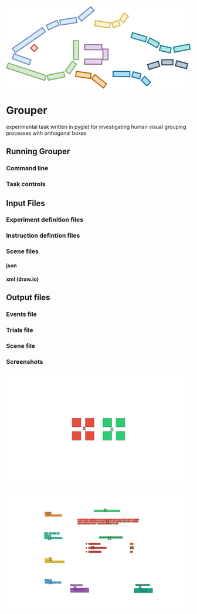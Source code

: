 
![](icons/logo.png)

# Grouper



experimental task written in pyglet for investigating human visual grouping processes with orthogonal boxes



## Running Grouper


### Command line


### Task controls







## Input Files

### Experiment definition files

### Instruction defintion files

### Scene files

#### json

#### xml (draw.io)




## Output files

### Events file

### Trials file

### Scene file

### Screenshots



![](grouper_data/_example_data/2018-09-04_16-43-53__test/screenshots/0_boxes_test.png)

![](grouper_data/_example_data/2018-09-04_16-43-53__test/screenshots/1_scene0_test.png)